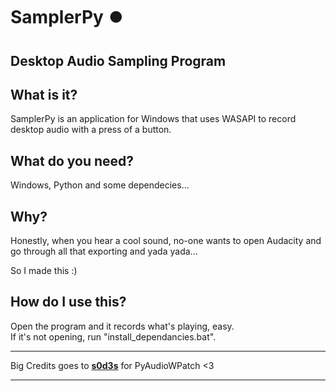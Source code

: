 # SamplerPy ⏺️

Desktop Audio Sampling Program
---

## What is it?

SamplerPy is an application for Windows that uses WASAPI to record desktop audio with a press of a button.

## What do you need?

Windows, Python and some dependecies...

## Why?

Honestly, when you hear a cool sound, no-one wants to open Audacity and go through all that exporting and yada yada...

So I made this :)

## How do I use this?

Open the program and it records what's playing, easy.  
If it's not opening, run "install_dependancies.bat".

---

Big Credits goes to [**s0d3s**](https://github.com/s0d3s/) for PyAudioWPatch <3

---
